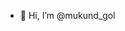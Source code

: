 - 👋 Hi, I’m @mukund_gol

<!---
montugol32/montugol32 is a ✨ special ✨ repository because its `README.md` (this file) appears on your GitHub profile.
You can click the Preview link to take a look at your changes.
--->
